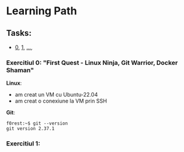 # Learning Path

## Tasks:
- [0](https://github.com/GabrielBrezeanu/SA4.0-FirstQuest/blob/master/tasks/1stWEEK_README.md), [1](), [...](),

### Exercitiul 0: "First Quest - Linux Ninja, Git Warrior, Docker Shaman"

**Linux**:
- am creat un VM cu Ubuntu-22.04
- am creat o conexiune la VM prin SSH

**Git**:
```console
f0rest:~$ git --version 
git version 2.37.1
```

### Exercitiul 1:
